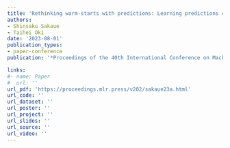 ```yaml
---
title: 'Rethinking warm-starts with predictions: Learning predictions close to sets of optimal solutions for faster $\mathrm{L}$-/$\mathrm{L}^\natural$-convex function minimization'
authors:
- Shinsaku Sakaue
- Taihei Oki
date: '2023-08-01'
publication_types:
- paper-conference
publication: '*Proceedings of the 40th International Conference on Machine Learning (ICML)*'

links:
#- name: Paper
#  url: ''
url_pdf: 'https://proceedings.mlr.press/v202/sakaue23a.html'
url_code: ''
url_dataset: ''
url_poster: ''
url_project: ''
url_slides: ''
url_source: ''
url_video: ''
---
```

